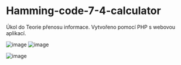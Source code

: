 # Hamming-code-7-4-calculator

Úkol do Teorie přenosu informace. Vytvořeno pomocí PHP s webovou aplikací.

![image](https://github.com/grasski/Hamming-code-7-4-calculator/assets/34042457/098f3abb-b1dd-486a-839d-058f866a83d7)
![image](https://github.com/grasski/Hamming-code-7-4-calculator/assets/34042457/90ddd6f8-b416-4edc-8986-a75923204675)


![image](https://github.com/grasski/Hamming-code-7-4-calculator/assets/34042457/89f44dc2-c103-4c85-9781-5b8b73c11d3d)
